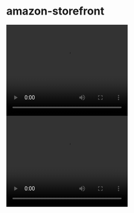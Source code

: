 # amazon-storefront

<video width="320" height="240" controls>
  <source src="bamazoncustomer.WEBM" type="video/WEBM">
</video>

<video width="320" height="240" controls>
  <source src="bamazonmanager.WEBM" type="video/WEBM">
</video>

